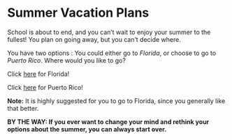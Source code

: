 # Summer Vacation Plans

School is about to end, and you can’t wait to enjoy your summer to the fullest! 
You plan on going away, but you can’t decide where. 

You have two options : You could either go to _Florida_, or choose to go to _Puerto Rico_. 
Where would you like to go?

Click [here](Florida/visiting-time.md) for Florida!

Click [here](Puerto-Rico/visiting-time-PR.md) for Puerto Rico!

**Note:** It is highly suggested for you to go to Florida, since you generally like that better.

**BY THE WAY: If you ever want to change your mind and rethink your options about the summer, you can always start over.**
